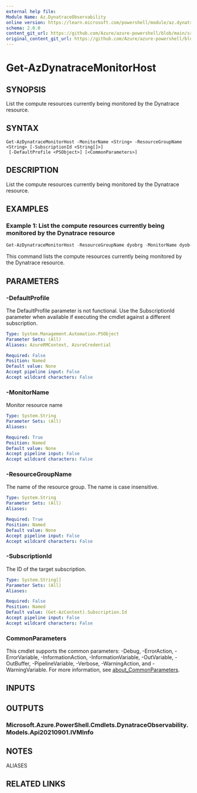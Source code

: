 ```yaml
---
external help file: 
Module Name: Az.DynatraceObservability
online version: https://learn.microsoft.com/powershell/module/az.dynatraceobservability/get-azdynatracemonitorhost
schema: 2.0.0
content_git_url: https://github.com/Azure/azure-powershell/blob/main/src/DynatraceObservability/DynatraceObservability/help/Get-AzDynatraceMonitorHost.md
original_content_git_url: https://github.com/Azure/azure-powershell/blob/main/src/DynatraceObservability/DynatraceObservability/help/Get-AzDynatraceMonitorHost.md
---
```


# Get-AzDynatraceMonitorHost

## SYNOPSIS
List the compute resources currently being monitored by the Dynatrace resource.

## SYNTAX

```
Get-AzDynatraceMonitorHost -MonitorName <String> -ResourceGroupName <String> [-SubscriptionId <String[]>]
 [-DefaultProfile <PSObject>] [<CommonParameters>]
```

## DESCRIPTION
List the compute resources currently being monitored by the Dynatrace resource.

## EXAMPLES

### Example 1: List the compute resources currently being monitored by the Dynatrace resource
```powershell
Get-AzDynatraceMonitorHost -ResourceGroupName dyobrg -MonitorName dyob-pwsh01
```

This command lists the compute resources currently being monitored by the Dynatrace resource.

## PARAMETERS

### -DefaultProfile
The DefaultProfile parameter is not functional.
Use the SubscriptionId parameter when available if executing the cmdlet against a different subscription.

```yaml
Type: System.Management.Automation.PSObject
Parameter Sets: (All)
Aliases: AzureRMContext, AzureCredential

Required: False
Position: Named
Default value: None
Accept pipeline input: False
Accept wildcard characters: False
```

### -MonitorName
Monitor resource name

```yaml
Type: System.String
Parameter Sets: (All)
Aliases:

Required: True
Position: Named
Default value: None
Accept pipeline input: False
Accept wildcard characters: False
```

### -ResourceGroupName
The name of the resource group.
The name is case insensitive.

```yaml
Type: System.String
Parameter Sets: (All)
Aliases:

Required: True
Position: Named
Default value: None
Accept pipeline input: False
Accept wildcard characters: False
```

### -SubscriptionId
The ID of the target subscription.

```yaml
Type: System.String[]
Parameter Sets: (All)
Aliases:

Required: False
Position: Named
Default value: (Get-AzContext).Subscription.Id
Accept pipeline input: False
Accept wildcard characters: False
```

### CommonParameters
This cmdlet supports the common parameters: -Debug, -ErrorAction, -ErrorVariable, -InformationAction, -InformationVariable, -OutVariable, -OutBuffer, -PipelineVariable, -Verbose, -WarningAction, and -WarningVariable. For more information, see [about_CommonParameters](http://go.microsoft.com/fwlink/?LinkID=113216).

## INPUTS

## OUTPUTS

### Microsoft.Azure.PowerShell.Cmdlets.DynatraceObservability.Models.Api20210901.IVMInfo

## NOTES

ALIASES

## RELATED LINKS

